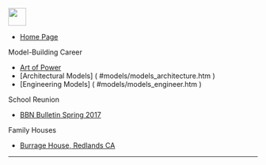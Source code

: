 
[<img src=https://dianachace.github.io/diana.gif height=36 >]( #home-page.html )


* [Home Page]( #home-page.html )

Model-Building Career
* [Art of Power]( #artofpower/index.html )
* [Architectural Models] ( #models/models_architecture.htm )
* [Engineering Models] ( #models/models_engineer.htm )

School Reunion
* [BBN Bulletin Spring 2017]( #bbn-bulletin-2017-spring/index.html )

Family Houses
* [Burrage House, Redlands CA]( #view-gallery-remote.html )

***

